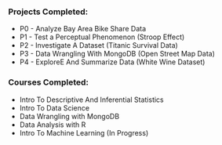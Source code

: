 ### Projects Completed:
- P0 - Analyze Bay Area Bike Share Data
- P1 - Test a Perceptual Phenomenon (Stroop Effect)
- P2 - Investigate A Dataset (Titanic Survival Data)
- P3 - Data Wrangling With MongoDB (Open Street Map Data)
- P4 - ExploreE And Summarize Data (White Wine Dataset)

### Courses Completed:
- Intro To Descriptive And Inferential Statistics 
- Intro To Data Science
- Data Wrangling with MongoDB
- Data Analysis with R 
- Intro To Machine Learning (In Progress)



